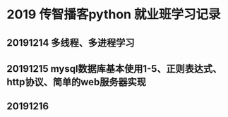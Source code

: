 # 2019 传智播客python 就业班学习记录
## 20191214 多线程、多进程学习
## 20191215 mysql数据库基本使用1-5、正则表达式、http协议、简单的web服务器实现
## 20191216
